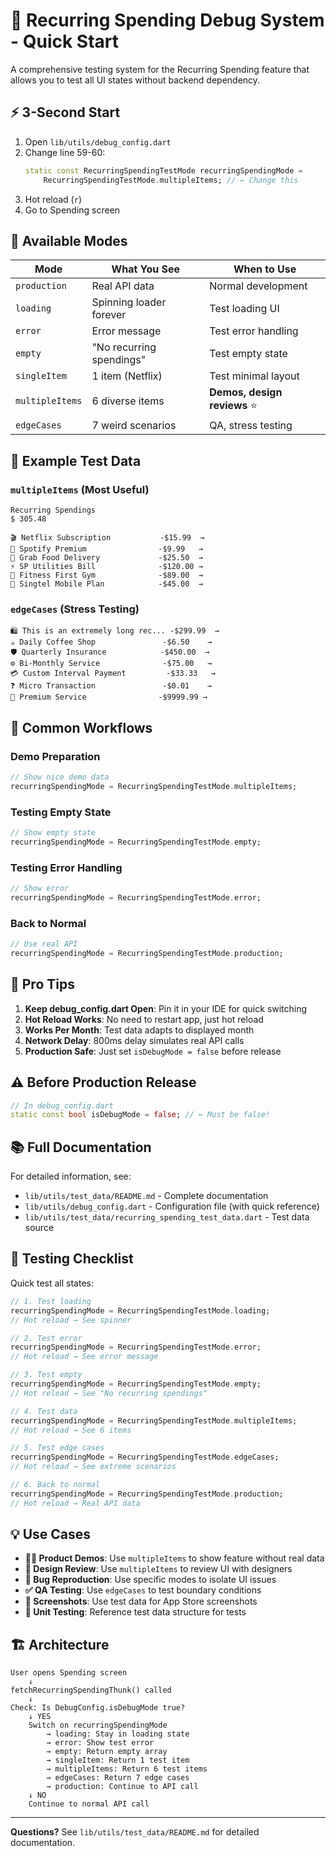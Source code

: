 # 🎯 Recurring Spending Debug System - Quick Start

A comprehensive testing system for the Recurring Spending feature that allows you to test all UI states without backend dependency.

## ⚡ 3-Second Start

1. Open `lib/utils/debug_config.dart`
2. Change line 59-60:
   ```dart
   static const RecurringSpendingTestMode recurringSpendingMode = 
       RecurringSpendingTestMode.multipleItems; // ← Change this
   ```
3. Hot reload (`r`)
4. Go to Spending screen

## 🎨 Available Modes

| Mode            | What You See             | When to Use                 |
| --------------- | ------------------------ | --------------------------- |
| `production`    | Real API data            | Normal development          |
| `loading`       | Spinning loader forever  | Test loading UI             |
| `error`         | Error message            | Test error handling         |
| `empty`         | "No recurring spendings" | Test empty state            |
| `singleItem`    | 1 item (Netflix)         | Test minimal layout         |
| `multipleItems` | 6 diverse items          | **Demos, design reviews** ⭐ |
| `edgeCases`     | 7 weird scenarios        | QA, stress testing          |

## 📱 Example Test Data

### `multipleItems` (Most Useful)
```
Recurring Spendings
$ 305.48

🎬 Netflix Subscription           -$15.99  →
🎵 Spotify Premium                -$9.99   →
🍔 Grab Food Delivery             -$25.50  →
⚡ SP Utilities Bill              -$120.00 →
💪 Fitness First Gym              -$89.00  →
📱 Singtel Mobile Plan            -$45.00  →
```

### `edgeCases` (Stress Testing)
```
🛍️ This is an extremely long rec... -$299.99  →
☕ Daily Coffee Shop               -$6.50    →
🛡️ Quarterly Insurance            -$450.00  →
⚙️ Bi-Monthly Service              -$75.00   →
💳 Custom Interval Payment         -$33.33   →
❓ Micro Transaction               -$0.01    →
💎 Premium Service                -$9999.99 →
```

## 🔄 Common Workflows

### Demo Preparation
```dart
// Show nice demo data
recurringSpendingMode = RecurringSpendingTestMode.multipleItems;
```

### Testing Empty State
```dart
// Show empty state
recurringSpendingMode = RecurringSpendingTestMode.empty;
```

### Testing Error Handling
```dart
// Show error
recurringSpendingMode = RecurringSpendingTestMode.error;
```

### Back to Normal
```dart
// Use real API
recurringSpendingMode = RecurringSpendingTestMode.production;
```

## 🚀 Pro Tips

1. **Keep debug_config.dart Open**: Pin it in your IDE for quick switching
2. **Hot Reload Works**: No need to restart app, just hot reload
3. **Works Per Month**: Test data adapts to displayed month
4. **Network Delay**: 800ms delay simulates real API calls
5. **Production Safe**: Just set `isDebugMode = false` before release

## ⚠️ Before Production Release

```dart
// In debug_config.dart
static const bool isDebugMode = false; // ← Must be false!
```

## 📚 Full Documentation

For detailed information, see:
- `lib/utils/test_data/README.md` - Complete documentation
- `lib/utils/debug_config.dart` - Configuration file (with quick reference)
- `lib/utils/test_data/recurring_spending_test_data.dart` - Test data source

## 🧪 Testing Checklist

Quick test all states:

```dart
// 1. Test loading
recurringSpendingMode = RecurringSpendingTestMode.loading;
// Hot reload → See spinner

// 2. Test error  
recurringSpendingMode = RecurringSpendingTestMode.error;
// Hot reload → See error message

// 3. Test empty
recurringSpendingMode = RecurringSpendingTestMode.empty;
// Hot reload → See "No recurring spendings"

// 4. Test data
recurringSpendingMode = RecurringSpendingTestMode.multipleItems;
// Hot reload → See 6 items

// 5. Test edge cases
recurringSpendingMode = RecurringSpendingTestMode.edgeCases;
// Hot reload → See extreme scenarios

// 6. Back to normal
recurringSpendingMode = RecurringSpendingTestMode.production;
// Hot reload → Real API data
```

## 💡 Use Cases

- **👨‍💼 Product Demos**: Use `multipleItems` to show feature without real data
- **🎨 Design Review**: Use `multipleItems` to review UI with designers
- **🐛 Bug Reproduction**: Use specific modes to isolate UI issues
- **✅ QA Testing**: Use `edgeCases` to test boundary conditions
- **📱 Screenshots**: Use test data for App Store screenshots
- **🧪 Unit Testing**: Reference test data structure for tests

## 🏗️ Architecture

```
User opens Spending screen
    ↓
fetchRecurringSpendingThunk() called
    ↓
Check: Is DebugConfig.isDebugMode true?
    ↓ YES
    Switch on recurringSpendingMode
        → loading: Stay in loading state
        → error: Show test error
        → empty: Return empty array
        → singleItem: Return 1 test item
        → multipleItems: Return 6 test items
        → edgeCases: Return 7 edge cases
        → production: Continue to API call
    ↓ NO
    Continue to normal API call
```

---

**Questions?** See `lib/utils/test_data/README.md` for detailed documentation.



